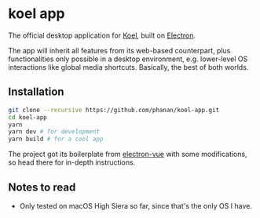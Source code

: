 koel app
==============

The official desktop application for [Koel](https://github.com/phanan/koel), built on [Electron](http://electron.atom.io/).

The app will inherit all features from its web-based counterpart, plus functionalities only possible in a desktop environment, e.g. lower-level OS interactions like global media shortcuts. Basically, the best of both worlds.

## Installation

```bash
git clone --recursive https://github.com/phanan/koel-app.git
cd koel-app
yarn
yarn dev # for development
yarn build # for a cool app
```

The project got its boilerplate from [electron-vue](https://github.com/SimulatedGREG/electron-vue) with some modifications, so head there for in-depth instructions.

## Notes to read

* Only tested on macOS High Siera so far, since that's the only OS I have.

